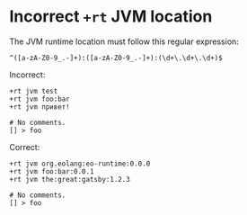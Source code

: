 # Incorrect `+rt` JVM location

The JVM runtime location must follow this regular expression:

```regexp
^([a-zA-Z0-9_.-]+):([a-zA-Z0-9_.-]+):(\d+\.\d+\.\d+)$
```

Incorrect:

```eo
+rt jvm test
+rt jvm foo:bar
+rt jvm привет!

# No comments.
[] > foo
```

Correct:

```eo
+rt jvm org.eolang:eo-runtime:0.0.0
+rt jvm foo:bar:0.0.1
+rt jvm the:great:gatsby:1.2.3

# No comments.
[] > foo
```
